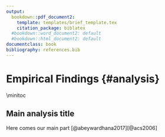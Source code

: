 ```yaml
---
output:
  bookdown::pdf_document2:
    template: templates/brief_template.tex
    citation_package: biblatex
  #bookdown::word_document2: default
  #bookdown::html_document2: default
documentclass: book
bibliography: references.bib
---
```


# Empirical Findings {#analysis}

\minitoc <!-- this will include a mini table of contents-->

## Main analysis title

Here comes our main part [@abeywardhana2017][@acs2006]
